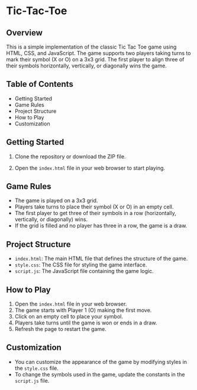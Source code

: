 # Tic-Tac-Toe

## Overview

This is a simple implementation of the classic Tic Tac Toe game using HTML, CSS, and JavaScript. 
The game supports two players taking turns to mark their symbol (X or O) on a 3x3 grid. 
The first player to align three of their symbols horizontally, vertically, or diagonally wins the game.

## Table of Contents
- Getting Started
- Game Rules
- Project Structure
- How to Play
- Customization

## Getting Started

1. Clone the repository or download the ZIP file.

2. Open the `index.html` file in your web browser to start playing.

## Game Rules

- The game is played on a 3x3 grid.
- Players take turns to place their symbol (X or O) in an empty cell.
- The first player to get three of their symbols in a row (horizontally, vertically, or diagonally) wins.
- If the grid is filled and no player has three in a row, the game is a draw.

## Project Structure

- `index.html`: The main HTML file that defines the structure of the game.
- `style.css`: The CSS file for styling the game interface.
- `script.js`: The JavaScript file containing the game logic.

## How to Play

1. Open the `index.html` file in your web browser.
2. The game starts with Player 1 (O) making the first move.
3. Click on an empty cell to place your symbol.
4. Players take turns until the game is won or ends in a draw.
5. Refresh the page to restart the game.

## Customization

- You can customize the appearance of the game by modifying styles in the `style.css` file.
- To change the symbols used in the game, update the constants in the `script.js` file.
